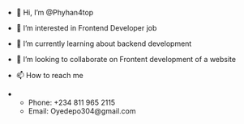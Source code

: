 - 👋 Hi, I’m @Phyhan4top
- 👀 I’m interested in Frontend Developer job
- 🌱 I’m currently learning about backend development
- 💞️ I’m looking to collaborate on Frontent development of a website

- 📫 How to reach me
- <ul>
  <li>Phone: +234 811 965 2115</li>
  <li>Email: Oyedepo304@gmail.com</li>
</ul>
<!---
Phyhan4top/Phyhan4top is a ✨ special ✨ repository because its `README.md` (this file) appears on your GitHub profile.
You can click the Preview link to take a look at your changes.
--->
